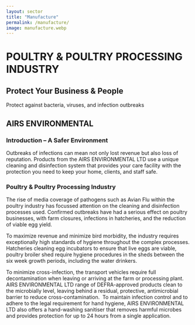 ```yaml
---
layout: sector
title: "Manufacture"
permalink: /manufacture/
image: manufacture.webp
---
```


# POULTRY & POULTRY PROCESSING INDUSTRY
## Protect Your Business & People
Protect against bacteria, viruses, and infection outbreaks

## AIRS ENVIRONMENTAL

### Introduction – A Safer Environment
Outbreaks of infections can mean not only lost revenue but also loss of reputation. Products from the AIRS ENVIRONMENTAL LTD use a unique cleaning and disinfection system that provides your care facility with the protection you need to keep your home, clients, and staff safe.

### Poultry & Poultry Processing Industry
The rise of media coverage of pathogens such as Avian Flu within the poultry industry has focussed attention on the cleaning and disinfection processes used. Confirmed outbreaks have had a serious effect on poultry businesses, with farm closures, infections in hatcheries, and the reduction of viable egg yield.

To maximize revenue and minimize bird morbidity, the industry requires exceptionally high standards of hygiene throughout the complex processes. Hatcheries cleaning egg incubators to ensure that live eggs are viable, poultry broiler shed require hygiene procedures in the sheds between the six week growth periods, including the water drinkers.

To minimize cross-infection, the transport vehicles require full decontamination when leaving or arriving at the farm or processing plant. AIRS ENVIRONMENTAL LTD range of DEFRA-approved products clean to the microbially level, leaving behind a residual, protective, antimicrobial barrier to reduce cross-contamination.
​
To maintain infection control and to adhere to the legal requirement for hand hygiene, AIRS ENVIRONMENTAL LTD also offers a hand-washing sanitiser that removes harmful microbes and provides protection for up to 24 hours from a single application.